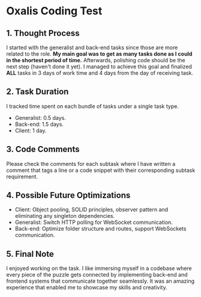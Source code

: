# Oxalis Coding Test

## 1. Thought Process

I started with the generalist and back-end tasks since those are more related to the role.
**My main goal was to get as many tasks done as I could in the shortest period of time.** Afterwards, polishing code should be the next step (haven't done it yet).
I managed to achieve this goal and finalized **ALL** tasks in 3 days of work time and 4 days from the day of receiving task.

## 2. Task Duration

I tracked time spent on each bundle of tasks under a single task type.

- Generalist: 0.5 days.
- Back-end: 1.5 days.
- Client: 1 day.

## 3. Code Comments

Please check the comments for each subtask where I have written a comment that tags a line or a code snippet with their corresponding subtask requirement.

## 4. Possible Future Optimizations

- Client: Object pooling, SOLID principles, observer pattern and eliminating any singleton dependencies.
- Generalist: Switch HTTP polling for WebSocket communication.
- Back-end: Optimize folder structure and routes, support WebSockets communication.

## 5. Final Note

I enjoyed working on the task. I like immersing myself in a codebase where every piece of the puzzle gets connected by implementing back-end and frontend systems that communicate together seamlessly.
It was an amazing experience that enabled me to showcase my skills and creativity.
